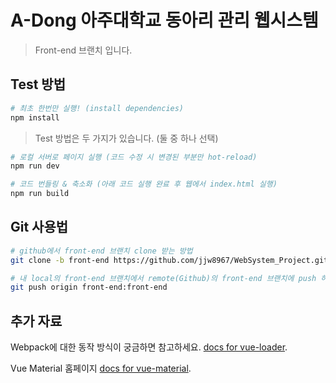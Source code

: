 # **A-Dong 아주대학교 동아리 관리 웹시스템**

> Front-end 브랜치 입니다.

## Test 방법
``` bash
# 최초 한번만 실행! (install dependencies)
npm install
```

> Test 방법은 두 가지가 있습니다. (둘 중 하나 선택)
``` bash
# 로컬 서버로 페이지 실행 (코드 수정 시 변경된 부분만 hot-reload)
npm run dev

# 코드 번들링 & 축소화 (아래 코드 실행 완료 후 웹에서 index.html 실행)
npm run build
```

## Git 사용법
``` bash
# github에서 front-end 브랜치 clone 받는 방법
git clone -b front-end https://github.com/jjw8967/WebSystem_Project.git

# 내 local의 front-end 브랜치에서 remote(Github)의 front-end 브랜치에 push 하는 방법
git push origin front-end:front-end
```

## 추가 자료
Webpack에 대한 동작 방식이 궁금하면 참고하세요. [docs for vue-loader](https://vue-loader-v14.vuejs.org/kr/).

Vue Material 홈페이지 [docs for vue-material](https://vuematerial.io/).
